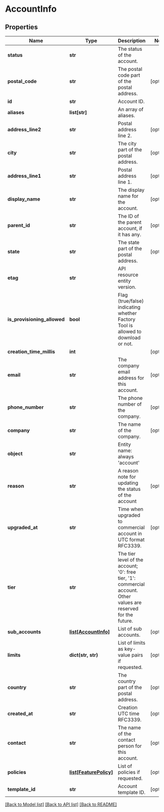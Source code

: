 # AccountInfo

## Properties
Name | Type | Description | Notes
------------ | ------------- | ------------- | -------------
**status** | **str** | The status of the account. | 
**postal_code** | **str** | The postal code part of the postal address. | [optional] 
**id** | **str** | Account ID. | 
**aliases** | **list[str]** | An array of aliases. | 
**address_line2** | **str** | Postal address line 2. | [optional] 
**city** | **str** | The city part of the postal address. | [optional] 
**address_line1** | **str** | Postal address line 1. | [optional] 
**display_name** | **str** | The display name for the account. | [optional] 
**parent_id** | **str** | The ID of the parent account, if it has any. | [optional] 
**state** | **str** | The state part of the postal address. | [optional] 
**etag** | **str** | API resource entity version. | 
**is_provisioning_allowed** | **bool** | Flag (true/false) indicating whether Factory Tool is allowed to download or not. | 
**creation_time_millis** | **int** |  | [optional] 
**email** | **str** | The company email address for this account. | [optional] 
**phone_number** | **str** | The phone number of the company. | [optional] 
**company** | **str** | The name of the company. | [optional] 
**object** | **str** | Entity name: always &#39;account&#39; | 
**reason** | **str** | A reason note for updating the status of the account | [optional] 
**upgraded_at** | **str** | Time when upgraded to commercial account in UTC format RFC3339. | [optional] 
**tier** | **str** | The tier level of the account; &#39;0&#39;: free tier, &#39;1&#39;: commercial account. Other values are reserved for the future. | 
**sub_accounts** | [**list[AccountInfo]**](AccountInfo.md) | List of sub accounts. | [optional] 
**limits** | **dict(str, str)** | List of limits as key-value pairs if requested. | [optional] 
**country** | **str** | The country part of the postal address. | [optional] 
**created_at** | **str** | Creation UTC time RFC3339. | [optional] 
**contact** | **str** | The name of the contact person for this account. | [optional] 
**policies** | [**list[FeaturePolicy]**](FeaturePolicy.md) | List of policies if requested. | [optional] 
**template_id** | **str** | Account template ID. | [optional] 

[[Back to Model list]](../README.md#documentation-for-models) [[Back to API list]](../README.md#documentation-for-api-endpoints) [[Back to README]](../README.md)



